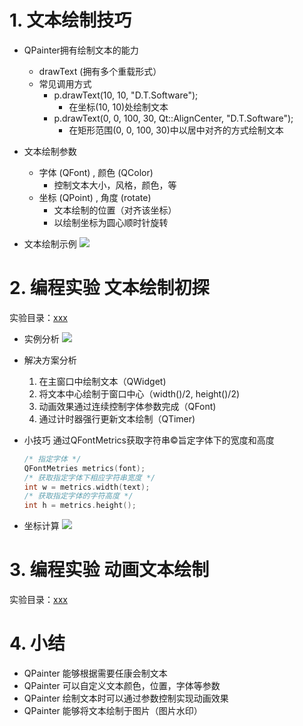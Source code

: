 # 1. 文本绘制技巧
- QPainter拥有绘制文本的能力
    - drawText (拥有多个重载形式）
    - 常见调用方式
        - p.drawText(10, 10, "D.T.Software");
            - 在坐标(10, 10)处绘制文本
        - p.drawText(0, 0, 100, 30, Qt::AlignCenter, "D.T.Software");
            - 在矩形范围(0, 0, 100, 30)中以居中对齐的方式绘制文本

- 文本绘制参数
    - 字体 (QFont) , 颜色 (QColor)
        - 控制文本大小，风格，颜色，等
    - 坐标 (QPoint) , 角度 (rotate)
        - 文本绘制的位置（对齐该坐标）
        - 以绘制坐标为圆心顺时针旋转

- 文本绘制示例
    ![](vx_images/.png)


# 2. 编程实验 文本绘制初探
实验目录：[xxx](vx_attachments\xxx)

- 实例分析
    ![](vx_images/.png)

- 解决方案分析
    1. 在主窗口中绘制文本（QWidget)
    2. 将文本中心绘制于窗口中心（width()/2, height()/2)
    3. 动画效果通过连续控制字体参数完成（QFont)
    4. 通过计时器强行更新文本绘制（QTimer)

- 小技巧
    通过QFontMetrics获取字符串©旨定字体下的宽度和高度
    ```c
    /* 指定字体 */
    QFontMetries metrics(font);
    /* 获取指定字体下相应字符串宽度 */
    int w = metrics.width(text);
    /* 获取指定字体的字符高度 */
    int h = metrics.height();
    ```

- 坐标计算
    ![](vx_images/.png)

# 3. 编程实验 动画文本绘制
实验目录：[xxx](vx_attachments\xxx)

# 4. 小结
- QPainter 能够根据需要任康会制文本
- QPainter 可以自定义文本颜色，位置，字体等参数
- QPainter 绘制文本时可以通过参数控制实现动画效果
- QPainter 能够将文本绘制于图片（图片水印）


